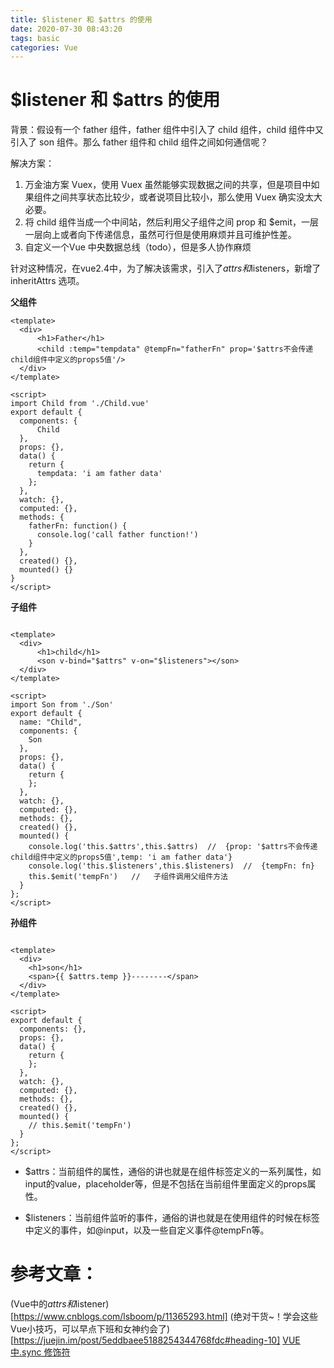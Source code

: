 ```yaml
---
title: $listener 和 $attrs 的使用
date: 2020-07-30 08:43:20
tags: basic
categories: Vue
---
```


#  $listener 和 $attrs 的使用

背景：假设有一个 father 组件，father 组件中引入了 child 组件，child 组件中又引入了 son 组件。那么 father 组件和 child 组件之间如何通信呢？

解决方案：

1. 万金油方案 Vuex，使用 Vuex 虽然能够实现数据之间的共享，但是项目中如果组件之间共享状态比较少，或者说项目比较小，那么使用 Vuex 确实没太大必要。
2. 将 child 组件当成一个中间站，然后利用父子组件之间 prop 和 $emit，一层一层向上或者向下传递信息，虽然可行但是使用麻烦并且可维护性差。
3. 自定义一个Vue 中央数据总线（todo），但是多人协作麻烦

针对这种情况，在vue2.4中，为了解决该需求，引入了$attrs 和$listeners，新增了inheritAttrs 选项。

**父组件**

```vue
<template>
  <div>
      <h1>Father</h1>
      <child :temp="tempdata" @tempFn="fatherFn" prop='$attrs不会传递child组件中定义的props5值'/>
  </div>
</template>

<script>
import Child from './Child.vue'
export default {
  components: {
      Child
  },
  props: {},
  data() {
    return {
      tempdata: 'i am father data'
    };
  },
  watch: {},
  computed: {},
  methods: {
    fatherFn: function() {
      console.log('call father function!')
    }
  },
  created() {},
  mounted() {}
}
</script>
```

**子组件**

```vue

<template>
  <div>
      <h1>child</h1>
      <son v-bind="$attrs" v-on="$listeners"></son>
  </div>
</template>

<script>
import Son from './Son'
export default {
  name: "Child",
  components: {
    Son
  },
  props: {},
  data() {
    return {
    };
  },
  watch: {},
  computed: {},
  methods: {},
  created() {},
  mounted() {
    console.log('this.$attrs',this.$attrs)  //  {prop: '$attrs不会传递child组件中定义的props5值',temp: 'i am father data'}
    console.log('this.$listeners',this.$listeners)  //  {tempFn: fn}
    this.$emit('tempFn')   //   子组件调用父组件方法
  }
};
</script>

```

**孙组件**

```vue

<template>
  <div>
    <h1>son</h1>
    <span>{{ $attrs.temp }}--------</span>
  </div>
</template>

<script>
export default {
  components: {},
  props: {},
  data() {
    return {
    };
  },
  watch: {},
  computed: {},
  methods: {},
  created() {},
  mounted() {
    // this.$emit('tempFn')
  }
};
</script>

```

* $attrs：当前组件的属性，通俗的讲也就是在组件标签定义的一系列属性，如input的value，placeholder等，但是不包括在当前组件里面定义的props属性。

* $listeners：当前组件监听的事件，通俗的讲也就是在使用组件的时候在标签中定义的事件，如@input，以及一些自定义事件@tempFn等。








# 参考文章：

(Vue中的$attrs和$listener)[https://www.cnblogs.com/lsboom/p/11365293.html]
(绝对干货~！学会这些Vue小技巧，可以早点下班和女神约会了)[https://juejin.im/post/5eddbaee5188254344768fdc#heading-10]
[VUE中.sync 修饰符](https://blog.csdn.net/weixin_42966484/article/details/89408538)